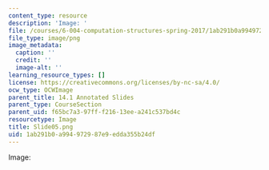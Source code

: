 ```yaml
---
content_type: resource
description: 'Image: '
file: /courses/6-004-computation-structures-spring-2017/1ab291b0a994972987e9edda355b24df_Slide05.png
file_type: image/png
image_metadata:
  caption: ''
  credit: ''
  image-alt: ''
learning_resource_types: []
license: https://creativecommons.org/licenses/by-nc-sa/4.0/
ocw_type: OCWImage
parent_title: 14.1 Annotated Slides
parent_type: CourseSection
parent_uid: f65bc7a3-97ff-f216-13ee-a241c537bd4c
resourcetype: Image
title: Slide05.png
uid: 1ab291b0-a994-9729-87e9-edda355b24df
---
```

Image: 
